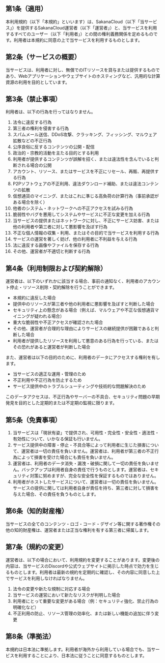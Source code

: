 ## 第1条（適用）

本利用規約（以下「本規約」といいます）は、SakanaCloud（以下「当サービス」）を提供するSakanaCloud運営者（以下「運営者」）と、当サービスを利用するすべてのユーザー（以下「利用者」）との間の権利義務関係を定めるものです。利用者は本規約に同意の上で当サービスを利用するものとします。

## 第2条（サービスの概要）

当サービスは、利用者に対し、無償でのITリソースを貸与または提供するものであり、Webアプリケーションやウェブサイトのホスティングなど、汎用的な計算資源の利用を目的としています。


## 第3条（禁止事項）

利用者は、以下の行為を行ってはなりません。

1. 法令に違反する行為
2. 第三者の権利を侵害する行為
3. スパムメール送信、DDoS攻撃、クラッキング、フィッシング、マルウェア拡散などの不正行為
4. 公序良俗に反するコンテンツの公開・配信
5. 政治的・宗教的活動を主たる目的とする利用
6. 利用者が提供するコンテンツが誤解を招く、または違法性を含んでいると判断される場合の公開
7. アカウント、リソース、またはサービスを不正にリセール、再販、再提供する行為
8. P2Pソフトウェアの不正利用、違法ダウンロード補助、または違法コンテンツの拡散
9. 仮想通貨のマイニング、またはこれに準じる高負荷の計算行為（事前承認がある場合を除く）
10. 他者のシステム・ネットワークへの不正アクセスを試みる行為
11. 脆弱性やバグを悪用してシステムやサービスに不正な変更を加える行為
12. 当サービスの提供またはネットワークに対し、不正にサービス妨害、または他の利用者や第三者に対して悪影響を及ぼす行為
13. 不正な個人情報の収集・利用、またはその目的で当サービスを利用する行為
14. サービスの運営を著しく妨げ、他の利用者に不利益を与える行為
15. 法に違反する画像やファイルを保存する行為
16. その他、運営者が不適切と判断する行為

## 第4条（利用制限および契約解除）

運営者は、以下のいずれかに該当する場合、事前の通知なく、利用者のアカウント停止・リソース削除・契約解除を行うことができます。

* 本規約に違反した場合
* 提供中のリソースが第三者や他の利用者に悪影響を及ぼすと判断した場合
* セキュリティ上の懸念がある場合（例えば、マルウェアや不正な仮想通貨マイニングが疑われる場合）
* 重大な脆弱性や不正アクセスが確認された場合
* その他、運営者が合理的な理由によりサービスの継続提供が困難であると判断した場合
* 利用者が提供したリソースを利用して悪意のある行為を行っている、またはその恐れがあると運営者が判断した場合

また、運営者は以下の目的のために、利用者のデータにアクセスする権利を有します。

* 当サービスの適正な運用・管理のため
* 不正利用や不正行為を防止するため
* サービス提供中のトラブルシューティングや技術的な問題解決のため

このデータアクセスは、不正行為やサーバーの不具合、セキュリティ問題の早期発見を目的とした定期的または不定期の監視に限ります。

## 第5条（免責事項）

1. 当サービスは「現状有姿」で提供され、可用性・完全性・安全性・適法性・有効性について、いかなる保証も行いません。
2. サービス提供中の障害・停止・不具合等によって利用者に生じた損害について、運営者は一切の責任を負いません。運営者は、利用者が第三者の不正行為によって損害を受けた場合にも責任を負いません。
3. 運営者は、利用者のデータ消失・漏洩・破損に関して一切の責任を負いません。バックアップは利用者自身の責任で行うものとします。運営者は、セキュリティ対策に努めますが、完全な安全性を保証するものではありません。
4. 利用者がホストしたサービスについて、運営者は一切の責任を負いません。サービスの提供に関しては利用者自身が責任を持ち、第三者に対して損害を与えた場合、その責任を負うものとします。

## 第6条（知的財産権）

当サービスの全てのコンテンツ・ロゴ・コード・デザイン等に関する著作権その他の知的財産権は、運営者または正当な権利を有する第三者に帰属します。

## 第7条（規約の変更）

運営者は、以下の場合において、利用規約を変更することがあります。変更後の内容は、当サービスのDiscordや公式ウェブサイトに掲示した時点で効力を生じるものとします。利用者は最新の規約を定期的に確認し、その内容に同意した上でサービスを利用しなければなりません。

1. 法令の変更や新たな規制に対応する場合
2. 当サービスの運営において新たなリスクが判明した場合
3. 利用者にとって重要な変更がある場合（例：セキュリティ強化、禁止行為の明確化など）
4. 不正利用の防止、リソース管理の効率化、または新しい機能の追加に伴う変更

## 第8条（準拠法）

本規約は日本法に準拠します。利用者が海外から利用している場合でも、当サービスを利用することにより、日本法に従うことに同意するものとします。
